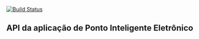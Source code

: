 [![Build Status](https://travis-ci.org/weto/PontoInteligente.svg?branch=master)](https://travis-ci.org/weto/PontoInteligente)
## API da aplicação de Ponto Inteligente Eletrônico